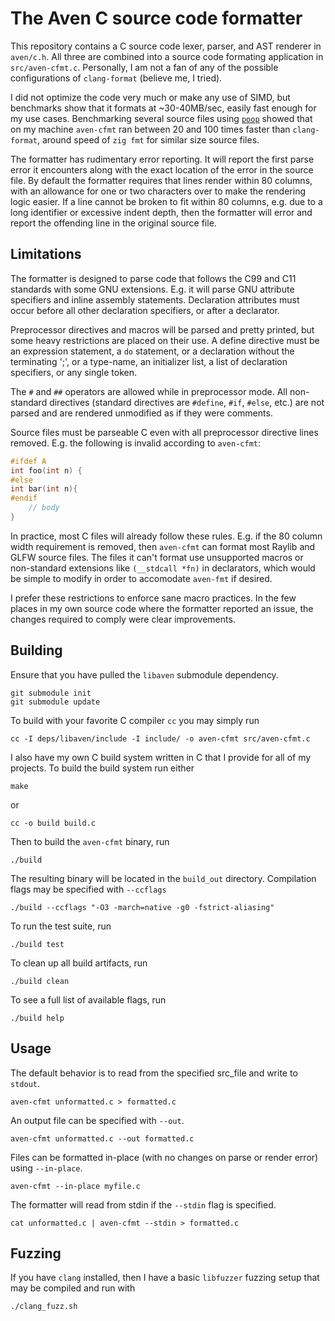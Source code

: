 # The Aven C source code formatter

This repository contains a C source code lexer, parser, and AST
renderer in `aven/c.h`. All three are combined into a source code formating
application in `src/aven-cfmt.c`. Personally, I am not a fan of any of the
possible configurations of `clang-format` (believe me, I tried).

I did not optimize the code very much or
make any use of SIMD, but benchmarks show that it formats at ~30-40MB/sec,
easily fast enough for my use cases.
Benchmarking several source files using [`poop`][9] showed that
on my machine `aven-cfmt` ran between 20 and 100 times faster than `clang-format`,
around speed of `zig fmt` for similar size source files.

The formatter has rudimentary error reporting. It will report the first parse error
it encounters along with the exact location of the error in the source file. By
default the formatter requires that lines render within 80 columns, with an allowance for
one or two characters over to make the rendering logic easier. If a line cannot be
broken to fit within 80 columns, e.g. due to a long identifier or excessive indent depth,
then the formatter will error and report the offending
line in the original source file.

## Limitations

The formatter is designed to parse code that follows the C99 and C11 standards
with some GNU extensions. E.g. it will parse GNU attribute specifiers and inline
assembly statements. Declaration attributes must occur before all other
declaration specifiers, or after a declarator.

Preprocessor directives and macros will be parsed and pretty printed, but some
heavy restrictions are placed on their use.
A define directive must be an expression statement, a `do` statement,
or a declaration without the terminating ';', or a type-name,
an initializer list, a list of declaration specifiers, or any single token.

The `#` and `##` operators are allowed while in preprocessor mode.
All non-standard directives (standard directives are `#define`, `#if`, `#else`, etc.)
are not parsed and are rendered unmodified as if they were comments.

Source files must be parseable C even with all
preprocessor directive lines removed. E.g. the following is invalid
according to `aven-cfmt`:

```C
#ifdef A
int foo(int n) {
#else
int bar(int n){
#endif
    // body
}
```

In practice, most C files will already follow these rules. E.g.
if the 80 column width requirement is removed, then `aven-cfmt`
can format most Raylib and GLFW source files. The files it can't format
use unsupported macros or non-standard extensions like `(__stdcall *fn)` in declarators,
which would be simple to modify in order to accomodate `aven-fmt` if desired.

I prefer these restrictions to enforce sane
macro practices. In the few places in my own source code where
the formatter reported an issue, the
changes required to comply were clear improvements.

## Building

Ensure that you have pulled the `libaven` submodule dependency.
```Shell
git submodule init
git submodule update
```
To build with your favorite C compiler `cc` you may simply run
```Shell
cc -I deps/libaven/include -I include/ -o aven-cfmt src/aven-cfmt.c
```
I also have my own C build system written in C that I provide for all of my projects.
To build the build system run either
```Shell
make
```
or
```
cc -o build build.c
```
Then to build the `aven-cfmt` binary, run
```Shell
./build
```
The resulting binary will be located in the `build_out` directory.
Compilation flags may be specified with `--ccflags`
```Shell
./build --ccflags "-O3 -march=native -g0 -fstrict-aliasing"
```
To run the test suite, run
```Shell
./build test
```
To clean up all build artifacts, run
```Shell
./build clean
```
To see a full list of available flags, run
```Shell
./build help
```

## Usage

The default behavior is to read from the specified src_file and write to `stdout`.

```Shell
aven-cfmt unformatted.c > formatted.c
```

An output file can be specified with `--out`.
```Shell
aven-cfmt unformatted.c --out formatted.c
```

Files can be formatted in-place (with no changes on parse or render error) using `--in-place`.
```Shell
aven-cfmt --in-place myfile.c
```

The formatter will read from stdin if the `--stdin` flag is specified.
```Shell
cat unformatted.c | aven-cfmt --stdin > formatted.c
```

## Fuzzing

If you have `clang` installed, then I have a basic `libfuzzer` fuzzing setup that may be compiled and
run with
```Shell
./clang_fuzz.sh
```

[9]: https://github.com/andrewrk/poop
